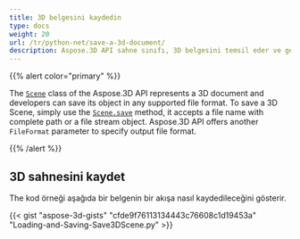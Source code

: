 ```yaml
---
title: 3D belgesini kaydedin
type: docs
weight: 20
url: /tr/python-net/save-a-3d-document/
description: Aspose.3D API sahne sınıfı, 3D belgesini temsil eder ve geliştiriciler nesnesini herhangi bir desteklenen dosya biçiminde kaydedebilir.
---
```

{{% alert color="primary" %}} 

The [`Scene`](https://reference.aspose.com/3d/net/aspose.threed/scene) class of the Aspose.3D API represents a 3D document and developers can save its object in any supported file format. To save a 3D Scene, simply use the [`Scene.save`](https://reference.aspose.com/3d/net/aspose.threed/scene/methods/save) method, it accepts a file name with complete path or a file stream object. Aspose.3D API offers another `FileFormat` parameter to specify output file format.

{{% /alert %}} 
##  **3D sahnesini kaydet**


The kod örneği aşağıda bir belgenin bir akışa nasıl kaydedileceğini gösterir.

{{< gist "aspose-3d-gists" "cfde9f76113134443c76608c1d19453a" "Loading-and-Saving-Save3DScene.py" >}}
